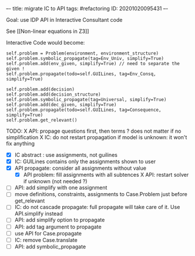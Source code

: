 –-
title: migrate IC to API
tags: #refactoring
   ID: 20201020095431
–-

Goal: use IDP API in Interactive Consultant code

See [[Non-linear equations in Z3]]

Interactive Code would become:
~~~~
self.problem = Problem(environment, environment_structure)
self.problem.symbolic_propagate(tag=Env_Univ, simplify=True)
self.problem.add(env_given, simplify=True) // need to separate the given !
self.problem.propagate(todo=self.GUILines, tag=Env_Consq, simplify=True)

self.problem.add(decision)
self.problem.add(decision_structure)
self.problem.symbolic_propagate(tag=Universal, simplify=True)
self.problem.add(dec_given, simplify=True)
self.problem.propagate(todo=self.GUILines, tag=Consequence, simplify=True)
self.problem.get_relevant()
~~~~

TODO:
X API: propage questions first, then terms ? does not matter if no simplification
X IC: do not restart propagation if model is unknown: it won't fix anything
- [x] IC abstract : use assignments, not guilines
- [x] IC: GUILines contains only the assignments shown to user
- [x] API propagate: consider all assignments without value
    - [x] API problem: fill assignments with all subtences
X API: restart solver if unknown (not needed ?)
- [ ] API: add simplify with one assignment
- [ ] move definitions, constraints, assignments to Case.Problem just before get_relevant
- [ ] IC: do not cascade propagate: full propagate will take care of it.  Use API.simplify instead
- [ ] API: add simplify option to propagate
- [ ] API: add tag argument to propagate
- [ ] use API for Case.propagate
- [ ] IC: remove Case.translate
- [ ] API: add symbolic_propagate